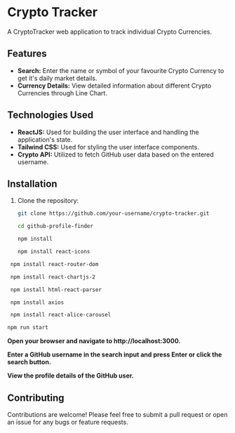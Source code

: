 # Crypto Tracker

A CryptoTracker web application to track individual Crypto Currencies.

## Features

- **Search:** Enter the name or symbol of your favourite Crypto Currency to get it's daily market details.
- **Currency Details:** View detailed information about different Crypto Currencies through Line Chart.

## Technologies Used

- **ReactJS:** Used for building the user interface and handling the application's state.
- **Tailwind CSS:** Used for styling the user interface components.
- **Crypto API:** Utilized to fetch GitHub user data based on the entered username.

## Installation

1. Clone the repository:

   ```bash
   git clone https://github.com/your-username/crypto-tracker.git
   ```

    ```bash
    cd github-profile-finder
     ```

   ```bash
   npm install
   ```
   
   ```bash
   npm install react-icons
   ```

  ```bash
   npm install react-router-dom
   ```

  ```bash
   npm install react-chartjs-2
   ```

  ```bash
   npm install html-react-parser
   ```

  ```bash
   npm install axios
   ```

  ```bash
   npm install react-alice-carousel
   ```

   ```bash
   npm run start
   ```
   

**Open your browser and navigate to http://localhost:3000.**

**Enter a GitHub username in the search input and press Enter or click the search button.**

**View the profile details of the GitHub user.**

## Contributing

Contributions are welcome! Please feel free to submit a pull request or open an issue for any bugs or feature requests.

